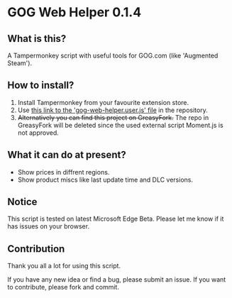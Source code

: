 # GOG Web Helper 0.1.4

## What is this?
A Tampermonkey script with useful tools for GOG.com (like 'Augmented Steam').

## How to install?
1. Install Tampermonkey from your favourite extension store.
2. Use [this link to the 'gog-web-helper.user.js' file](https://github.com/cyvb/GOG-Web-Helper/raw/main/gog-web-helper.user.js) in the repository.
3. ~~Alternatively you can find this project on GreasyFork.~~ The repo in GreasyFork will be deleted since the used external script Moment.js is not approved.

## What it can do at present?
- Show prices in diffrent regions.
- Show product miscs like last update time and DLC versions.

## Notice
This script is tested on latest Microsoft Edge Beta. Please let me know if it has issues on your browser.

## Contribution
Thank you all a lot for using this script.

If you have any new idea or find a bug, please submit an issue. If you want to contribute, please fork and commit.
